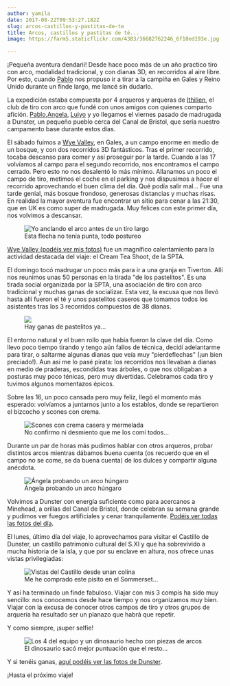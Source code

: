 ```yaml
---
author: yamila
date: 2017-08-22T09:53:27.182Z
slug: arcos-castillos-y-pastitas-de-te
title: Arcos, castillos y pastitas de té...
image: https://farm5.staticflickr.com/4383/36682762246_6f10ed193e.jpg

---
```


¡Pequeña aventura dendarii! Desde hace poco más de un año practico tiro con arco, modalidad tradicional, y con dianas 3D, en recorridos al aire libre. Por esto, cuando <a href="http://aljaba.net" target="_new">Pablo</a> nos propuso ir a tirar a la campiña en Gales y Reino Unido durante un finde largo, me lancé sin dudarlo.

<!--more-->

La expedición estaba compuesta por 4 arqueros y arqueras de <a href="http://ithilien.es" target="_new">Ithilien</a>, el club de tiro con arco que fundé con unos amigos con quienes comparto afición. <a href="https://twitter.com/diacritica" target="_new">Pablo</a>,<a href="https://twitter.com/ghilbrae" target="_new">Angela</a>, <a href="https://twitter.com/luiyo">Luiyo</a> y yo llegamos el viernes pasado de madrugada a Dunster, un pequeño pueblo cerca del Canal de Bristol, que sería nuestro campamento base durante estos días.

El sábado fuimos a <a href="https://www.google.es/search?q=wye+valley&client=firefox-b-ab&source=lnms&tbm=isch&sa=X&ved=0ahUKEwiDx6HksOrVAhUBOBoKHZDED8wQ_AUICigB&biw=1918&bih=985" target="_new">Wye Valley</a>, en Gales, a un campo enorme en medio de un bosque, y con dos recorridos 3D fantásticos. Tras el primer recorrido, tocaba descanso para comer y así proseguir por la tarde. Cuando a las 17 volvíamos al campo para el segundo recorrido, nos encontramos el campo cerrado. Pero esto no nos desalentó lo más mínimo. Allanamos un poco el campo de tiro, metimos el coche en el parking y nos dispusimos a hacer el recorrido aprovechando el buen clima del día. Qué podía salir mal... Fue una tarde genial, más bosque frondoso, generosas distancias y muchas risas. En realidad la mayor aventura fue encontrar un sitio para cenar a las 21:30, que en UK es como super de madrugada. Muy felices con este primer día, nos volvimos a descansar.

<figure>
<img src="https://farm5.staticflickr.com/4383/36682760686_b552da0b89_c.jpg" alt="Yo anclando el arco antes de un tiro largo" />
<figcaption>Esta flecha no tenía punta, todo postureo</figcaption>
</figure>

<a href="https://www.flickr.com/photos/125687915@N08/albums/72157684374025212" target="_new">Wye Valley (podéis ver mis fotos)</a> fue un magnífico calentamiento para la actividad destacada del viaje: el Cream Tea Shoot, de la SPTA.

El domingo tocó madrugar un poco más para ir a una granja en Tiverton. Allí nos reunimos unas 50 personas en la tirada "de los pastelitos". Es una tirada social organizada por la SPTA, una asociación de tiro con arco tradicional y muchas ganas de socializar. Esta vez, la excusa que nos llevó hasta allí fueron el té y unos pastelitos caseros que tomamos todos los asistentes tras los 3 recorridos compuestos de 38 dianas.

<figure>
<img src="https://farm5.staticflickr.com/4404/36729415655_6696085e91_c.jpg" target="Pablo y Ángela ven cómo Luiyo hace un tiro magnífico" />
<figcaption>Hay ganas de pastelitos ya... </figcaption>
</figure>

El entorno natural y el buen rollo que había fueron la clave del día. Como llevo poco tiempo tirando y tengo aún fallos de técnica, decidí adelantarme para tirar, o saltarme algunas dianas que veía muy "pierdeflechas" (¡un bien preciado!). Aun así me lo pasé pirata: los recorridos nos llevaban a dianas en medio de praderas, escondidas tras árboles, o que nos obligaban a posturas muy poco ténicas, pero muy divertidas. Celebramos cada tiro y tuvimos algunos momentazos épicos.

Sobre las 16, un poco cansada pero muy feliz, llegó el momento más esperado: volvíamos a juntarnos junto a los establos, donde se repartieron el bizcocho y scones con crema.

<figure>
<img src="https://farm5.staticflickr.com/4433/36559651472_44c25f6d91_c.jpg" alt="Scones con crema casera y mermelada" />
<figcaption>No confirmo ni desmiento que me los comí todos...</figcaption>
</figure>

Durante un par de horas más pudimos hablar con otros arqueros, probar distintos arcos mientras dábamos buena cuenta (os recuerdo que en el campo no se come, se da buena cuenta) de los dulces y compartir alguna anécdota.

<figure>
<img src="https://farm5.staticflickr.com/4380/35894656074_6c45c8b2f8_c.jpg" alt="Ángela probando un arco húngaro"/>
<figcaption>Ángela probando un arco húngaro</figcaption>
</figure>

Volvimos a Dunster con energía suficiente como para acercanos a Minehead, a orillas del Canal de Bristol, donde celebran su semana grande y pudimos ver fuegos artificiales y cenar tranquilamente. <a href="https://www.flickr.com/photos/125687915@N08/albums/72157685380653080" target="_new">Podéis ver todas las fotos del día</a>.

El lunes, último día del viaje, lo aprovechamos para visitar el Castillo de Dunster, un castillo patrimonio cultural del S.XI y que ha sobrevivido a mucha historia de la isla, y que por su enclave en altura, nos ofrece unas vistas privilegiadas:

<figure>
<img src="https://farm5.staticflickr.com/4402/36591289771_c69e2cfe04_c.jpg"  alt="Vistas del Castillo desde unan colina" />
<figcaption>Me he comprado este pisito en el Sommerset...</figcaption>
</figure>

Y así ha terminado un finde fabuloso. Viajar con mis 3 compis ha sido muy sencillo: nos conocemos desde hace tiempo y nos organizamos muy bien. Viajar con la excusa de conocer otros campos de tiro y otros grupos de arquería ha resultado ser un planazo que habrá que repetir.

Y como siempre, ¡super selfie!

<figure>
<img src="https://farm5.staticflickr.com/4383/36682762246_6f10ed193e_c.jpg" alt="Los 4 del equipo y un dinosaurio hecho con piezas de arcos" />
<figcaption>El dinosaurio sacó mejor puntuación que el resto... </figcaption>
</figure>

Y si tenéis ganas, <a href="https://www.flickr.com/photos/125687915@N08/albums/72157685132857311" target="_new">aquí podéis ver las fotos de Dunster</a>.

¡Hasta el próximo viaje!
